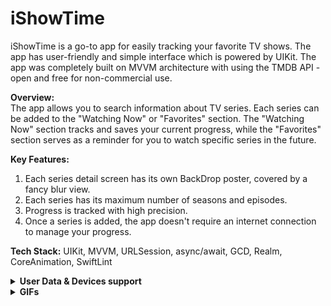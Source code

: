 # iShowTime

iShowTime is a go-to app for easily tracking your favorite TV shows. The app has user-friendly and simple interface which is powered by UIKit.
The app was completely built on MVVM architecture with using the TMDB API - open and free for non-commercial use.
    
  <b>Overview:</b>
  <br>The app allows you to search information about TV series. Each series can be added to the "Watching Now" or "Favorites" section. 
The "Watching Now" section tracks and saves your current progress, while the "Favorites" section serves as a reminder for you to watch specific series in the future.

<b>Key Features:</b>
  1) Each series detail screen has its own BackDrop poster, covered by a fancy blur view.<br>
  2) Each series has its maximum number of seasons and episodes.<br>
  3) Progress is tracked with high precision.<br>
  4) Once a series is added, the app doesn't require an internet connection to manage your progress.<br>

<b>Tech Stack:</b>
  UIKit, MVVM, URLSession, async/await, GCD, Realm, CoreAnimation, SwiftLint

  <details>
    <summary><b>User Data & Devices support</b></summary>
  <br>The app does not collect any user information and does not implement logging functionality. All data is stored on user's device via Realm Database. 
  <br>The app supports devices with iOS 14 and above (only for iPhone).
  </details>

  <details>
    <summary><b>GIFs</b></summary><br>
    <details>
    <summary>Search screen</summary>
  <img src="https://github.com/snipes1111/iShowTime/assets/123557658/24842144-8279-4029-99d1-4c38cecba085">
    </details>
    <details>
    <summary>Search detail screen</summary>
  <img src="https://github.com/snipes1111/iShowTime/assets/123557658/ca4c7f14-6bc4-4350-bf7e-0cf67f05c05f">
    </details>
    <details>
    <summary>WatchingNow screen</summary>
  <img src="https://github.com/snipes1111/iShowTime/assets/123557658/06f6a77e-b400-4430-9647-009d60dadc11">
    </details>
    <details>
    <summary>Favourites screen</summary>
  <img src="https://github.com/snipes1111/iShowTime/assets/123557658/13645924-b0a7-4327-9d3b-76e2e66d0108">
    </details>
    <details>
    <summary>Setting progress</summary>
  <img src="https://github.com/snipes1111/iShowTime/assets/123557658/dd951910-d490-473d-9f9e-455aa3988a6a">
    </details>
    <details>
    <summary>Progress validation</summary>
  <img src="https://github.com/snipes1111/iShowTime/assets/123557658/186361d5-5d78-40dc-bf41-fe1405848595">
    </details>
    <details>
    <summary>Navigation</summary>
  <img src="https://github.com/snipes1111/iShowTime/assets/123557658/7d755194-ef28-40d7-97a6-bdadd7f290de">
    </details>
  </details>


